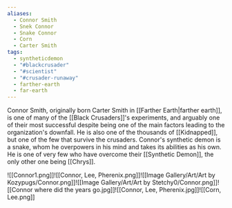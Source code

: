 ```yaml
---
aliases:
  - Connor Smith
  - Snek Connor
  - Snake Connor
  - Corn
  - Carter Smith
tags:
  - syntheticdemon
  - "#blackcrusader"
  - "#scientist"
  - "#crusader-runaway"
  - farther-earth
  - far-earth
---
```

Connor Smith, originally born Carter Smith in [[Farther Earth|farther earth]], is one of many of the [[Black Crusaders]]'s experiments, and arguably one of their most successful despite being one of the main factors leading to the organization's downfall. He is also one of the thousands of [[Kidnapped]], but one of the few that survive the crusaders. Connor's synthetic demon is a snake, whom he overpowers in his mind and takes its abilities as his own. He is one of very few who have overcome their [[Synthetic Demon]], the only other one being [[Chrys]]. 

![[Connor1.png]]![[Connor, Lee, Pherenix.png]]![[Image Gallery/Art/Art by Kozypugs/Connor.png]]![[Image Gallery/Art/Art by Stetchy0/Connor.png]]![[Connor where did the years go.jpg]]![[Connor, Lee, Pherenix.jpg]]![[Corn, Lee.png]]